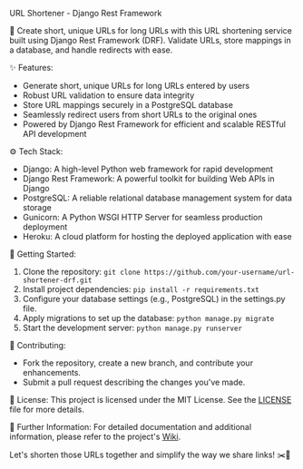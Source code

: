 URL Shortener - Django Rest Framework

🔗 Create short, unique URLs for long URLs with this URL shortening service built using Django Rest Framework (DRF). Validate URLs, store mappings in a database, and handle redirects with ease.

✨ Features:
- Generate short, unique URLs for long URLs entered by users
- Robust URL validation to ensure data integrity
- Store URL mappings securely in a PostgreSQL database
- Seamlessly redirect users from short URLs to the original ones
- Powered by Django Rest Framework for efficient and scalable RESTful API development

⚙️ Tech Stack:
- Django: A high-level Python web framework for rapid development
- Django Rest Framework: A powerful toolkit for building Web APIs in Django
- PostgreSQL: A reliable relational database management system for data storage
- Gunicorn: A Python WSGI HTTP Server for seamless production deployment
- Heroku: A cloud platform for hosting the deployed application with ease

🚀 Getting Started:
1. Clone the repository: `git clone https://github.com/your-username/url-shortener-drf.git`
2. Install project dependencies: `pip install -r requirements.txt`
3. Configure your database settings (e.g., PostgreSQL) in the settings.py file.
4. Apply migrations to set up the database: `python manage.py migrate`
5. Start the development server: `python manage.py runserver`

🤝 Contributing:
- Fork the repository, create a new branch, and contribute your enhancements.
- Submit a pull request describing the changes you've made.

📝 License:
This project is licensed under the MIT License. See the [LICENSE](https://opensource.org/licenses/MIT) file for more details.

📌 Further Information:
For detailed documentation and additional information, please refer to the project's [Wiki](https://github.com/your-username/url-shortener-drf/wiki).

Let's shorten those URLs together and simplify the way we share links! ✂️🔗
